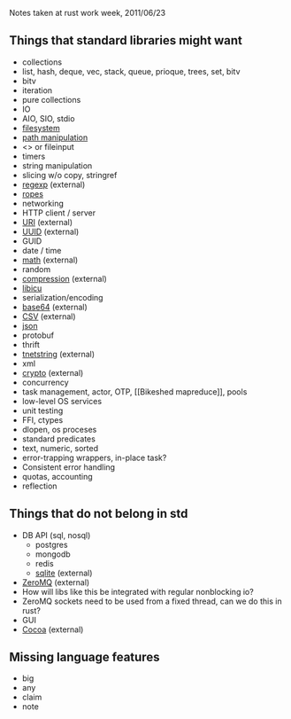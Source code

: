 Notes taken at rust work week, 2011/06/23

## Things that standard libraries might want

* collections
 * list, hash, deque, vec, stack, queue, prioque, trees, set, bitv
 * bitv
 * iteration
 * pure collections
* IO
 * AIO, SIO, stdio
 * [filesystem](https://github.com/mozilla/rust/blob/master/src/libcore/os.rs)
 * [path manipulation](https://github.com/mozilla/rust/blob/master/src/libcore/path.rs)
 * <> or fileinput
 * timers
* string manipulation
 * slicing w/o copy, stringref
 * [regexp](https://github.com/elly/rustpcre) (external)
 * [ropes](https://github.com/mozilla/rust/blob/master/src/libstd/rope.rs)
* networking
 * HTTP client / server
 * [URI](https://github.com/erickt/rust-uri) (external)
 * [UUID](https://github.com/erickt/rust-uuid) (external)
 * GUID
* date / time
* [math](https://github.com/z0w0/rusty-math) (external)
* random
* [compression](https://github.com/elly/rustzlib) (external)
* [libicu](https://github.com/mozilla/rust/blob/master/src/libstd/unicode.rs)
* serialization/encoding
 * [base64](https://github.com/erickt/mre/blob/master/base64.rs) (external)
 * [CSV](https://github.com/grahame/rust-csv) (external)
 * [json](https://github.com/mozilla/rust/blob/master/src/libstd/json.rs)
 * protobuf
 * thrift
 * [tnetstring](https://github.com/erickt/rust-tnetstring) (external)
 * xml
* [crypto](https://github.com/elly/rustcrypto) (external)
* concurrency
 * task management, actor, OTP, [[Bikeshed mapreduce]], pools
* low-level OS services
* unit testing
* FFI, ctypes
* dlopen, os proceses
* standard predicates
 * text, numeric, sorted
* error-trapping wrappers, in-place task?
 * Consistent error handling
* quotas, accounting
* reflection

## Things that do not belong in std
* DB API (sql, nosql)
  * postgres
  * mongodb
  * redis
  * [sqlite](https://github.com/linuxfood/rustsqlite) (external)
* [ZeroMQ](https://github.com/erickt/rust-zmq) (external)
 * How will libs like this be integrated with regular nonblocking io?
 * ZeroMQ sockets need to be used from a fixed thread, can we do this in rust?
* GUI
 * [Cocoa](https://github.com/pcwalton/rust-cocoa) (external)

## Missing language features
* big
* any
* claim
* note
